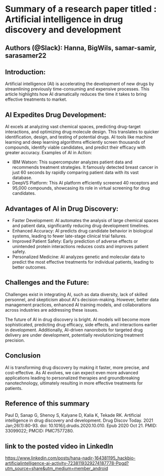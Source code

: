# Summary of a research paper titled : Artificial intelligence in drug discovery and development
## Authors (@Slack): Hanna, BigWils, samar-samir, sarasamer22
## Introduction:
Artificial intelligence (AI) is accelerating the development of new drugs by streamlining previously time-consuming and expensive processes. This article highlights how AI dramatically reduces the time it takes to bring effective treatments to market.
## AI Expedites Drug Development:
AI excels at analyzing vast chemical spaces, predicting drug-target interactions, and optimizing drug molecule design. This translates to quicker identification, design, and testing of potential drugs. AI tools like machine learning and deep learning algorithms efficiently screen thousands of compounds, identify viable candidates, and predict their efficacy with greater accuracy.
Examples of AI in Action:
- IBM Watson: This supercomputer analyzes patient data and recommends treatment strategies. It famously detected breast cancer in just 60 seconds by rapidly comparing patient data with its vast database.
- DeepVS Platform: This AI platform efficiently screened 40 receptors and 95,000 compounds, showcasing its role in virtual screening for drug candidates.
## Advantages of AI in Drug Discovery:
- Faster Development: AI automates the analysis of large chemical spaces and patient data, significantly reducing drug development timelines.
- Enhanced Accuracy: AI predicts drug candidate behavior in biological systems, leading to fewer late-stage clinical trial failures.
- Improved Patient Safety: Early prediction of adverse effects or unintended protein interactions reduces costs and improves patient safety.
- Personalized Medicine: AI analyzes genetic and molecular data to predict the most effective treatments for individual patients, leading to better outcomes.
## Challenges and the Future:
Challenges exist in integrating AI, such as data diversity, lack of skilled personnel, and skepticism about AI's decision-making. However, better data management practices, enhanced AI training models, and collaborations across industries are addressing these issues.

The future of AI in drug discovery is bright. AI models will become more sophisticated, predicting drug efficacy, side effects, and interactions earlier in development. Additionally, AI-driven nanorobots for targeted drug delivery are under development, potentially revolutionizing treatment precision.
## Conclusion
AI is transforming drug discovery by making it faster, more precise, and cost-effective. As AI evolves, we can expect even more advanced applications leading to personalized therapies and groundbreaking nanotechnology, ultimately resulting in more effective treatments for patients.
## Reference of this summary
Paul D, Sanap G, Shenoy S, Kalyane D, Kalia K, Tekade RK. Artificial intelligence in drug discovery and development. Drug Discov Today. 2021 Jan;26(1):80-93. doi: 10.1016/j.drudis.2020.10.010. Epub 2020 Oct 21. PMID: 33099022; PMCID: PMC7577280.
## link to the posted video in LinkedIn
https://www.linkedin.com/posts/hana-nadir-164381195_hackbio-artificialintelligence-ai-activity-7238119329274187778-Ppgd?utm_source=share&utm_medium=member_android
